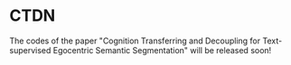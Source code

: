 # CTDN
The codes of the paper "Cognition Transferring and Decoupling for Text-supervised Egocentric Semantic Segmentation" will be released soon!
